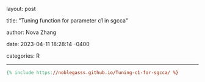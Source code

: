 

layout: post

title:  "Tuning function for parameter c1 in sgcca"

author: Nova Zhang

date:   2023-04-11 18:28:14 -0400

categories: R

---





```makefile
{% include https://noblegasss.github.io/Tuning-c1-for-sgcca/ %}
```